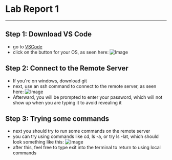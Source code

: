 # Lab Report 1
---
## Step 1: Download VS Code
- go to [VSCode](https://code.visualstudio.com/)
- click on the button for your OS, as seen here:
![Image]()
## Step 2: Connect to the Remote Server
- If you're on windows, download git
- next, use an ssh command to connect to the remote server, as seen here:
![Image]()
- Afterward, you will be prompted to enter your password, which will not show up when you are typing it to avoid revealing it
## Step 3: Trying some commands
- next you should try to run some commands on the remote server
- you can try using commands like cd, ls -a, or try ls -lat, which should look something like this: ![Image]()
- after this, feel free to type exit into the terminal to return to using local commands

